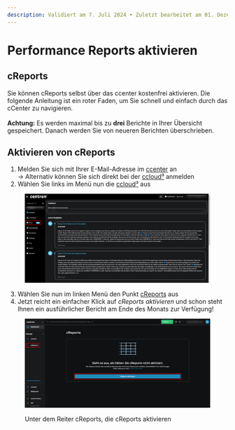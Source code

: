 ```yaml
---
description: Validiert am 7. Juli 2024 • Zuletzt bearbeitet am 01. Dezember 2024
---
```


# Performance Reports aktivieren

## cReports

Sie können cReports selbst über das ccenter kostenfrei aktivieren. Die folgende Anleitung ist ein roter Faden, um Sie schnell und einfach durch das cCenter zu navigieren. \
\
**Achtung:** Es werden maximal bis zu **drei** Berichte in Ihrer Übersicht gespeichert. Danach werden Sie von neueren Berichten überschrieben.

## Aktivieren von cReports

1. Melden Sie sich mit Ihrer E-Mail-Adresse im [ccenter](https://ccenter.internet1.de/login) an\
   -> Alternativ können Sie sich direkt bei der [ccloud³](https://cloud.internet1.de/) anmelden
2. Wählen Sie links im Menü nun die [ccloud³](https://cloud.internet1.de/) aus

<figure><img src="../.gitbook/assets/ccenter_select.png" alt=""><figcaption></figcaption></figure>

3. Wählen Sie nun im linken Menü den Punkt [cReports](https://cloud.internet1.de/creports) aus
4. Jetzt reicht ein einfacher Klick auf _cReports aktivieren_ und schon steht Ihnen ein ausführlicher Bericht am Ende des Monats zur Verfügung!

<figure><img src="../.gitbook/assets/cReports-Centron-activation.png" alt=""><figcaption><p>Unter dem Reiter cReports, die cReports aktivieren</p></figcaption></figure>

##

